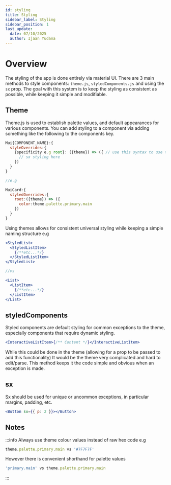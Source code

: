 ```yaml
---
id: styling
title: Styling
sidebar_label: Styling
sidebar_position: 1
last_update:
  date: 07/10/2025
  author: Ijaan Yudana
---
```


# Overview

The styling of the app is done entirely via material UI. There are 3 main methods to style components: `theme.js`, `styledComponents.js` and using the `sx` prop. The goal with this system is to keep the styling as consistent as possible, while keeping it simple and modifiable.

## Theme

Theme.js is used to establish palette values, and default appearances for various components. You can add styling to a component via adding something like the following to the components key.

```js
Mui{COMPONENT_NAME}:{
  styleOverrides:{
    {specificity e.g root}: ({theme}) => ({ // use this syntax to use theme.palette values
      // sx styling here
    })
  }
}

//e.g

MuiCard:{
  styledOverrides:{
    root:({theme}) => ({
      color:theme.palette.primary.main
    })
  }
}
```

Using themes allows for consistent universal styling while keeping a simple naming structure e.g

```jsx
<StyledList>
  <StyledListItem>
    {/**etc...*/}
  </StyledListItem>
</StyledList>

//vs

<List>
  <ListItem>
    {/**etc...*/}
  </ListItem>
</List>
```

## styledComponents

Styled components are default styling for common exceptions to the theme, especially components that require dynamic styling.

```jsx
<InteractiveListItem>{/** Content */}</InteractiveListItem>
```

While this could be done in the theme (allowing for a prop to be passed to add this functionality) It would be the theme very complicated and hard to edit/parse. This method keeps it the code simple and obvious when an exception is made.

## sx

Sx should be used for unique or uncommon exceptions, in particular margins, padding, etc.

```jsx
<Button sx={{ p: 2 }}></Button>
```

## Notes

:::info
Always use theme colour values instead of raw hex code e.g

```js
theme.palette.primary.main vs '#7F7F7F'
```

However there is convenient shorthand for palette values

```js
'primary.main' vs theme.palette.primary.main
```

:::